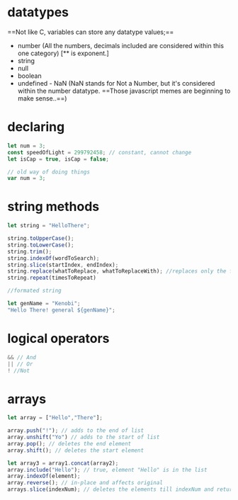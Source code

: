 # datatypes
==Not like C, variables can store any datatype values;==
- number (All the numbers, decimals included are considered within this one category) [** is exponent.]
- string
- null
- boolean
- undefined - NaN (NaN stands for Not a Number, but it's considered within the number datatype. ==Those javascript memes are beginning to make sense..==)

# declaring 
```js
let num = 3;
const speedOfLight = 299792458; // constant, cannot change
let isCap = true, isCap = false;

// old way of doing things
var num = 3;
```

# string methods
```js
let string = "HelloThere";

string.toUpperCase();
string.toLowerCase();
string.trim();
string.indexOf(wordToSearch);
string.slice(startIndex, endIndex);
string.replace(whatToReplace, whatToReplaceWith); //replaces only the first occ
string.repeat(timesToRepeat)

//formated string

let genName = "Kenobi";
"Hello There! general ${genName}";
```

# logical operators
```js
&& // And
|| // Or
! //Not
```

# arrays
```js
let array = ["Hello","There"];

array.push("!"); // adds to the end of list
array.unshift("Yo") // adds to the start of list
array.pop(); // deletes the end element
array.shift(); // deletes the start element

let array3 = array1.concat(array2);
array.include("Hello"); // true, element "Hello" is in the list
array.indexOf(element);
array.reverse(); // in-place and affects original
arrays.slice(indexNum); // deletes the elements till indexNum and returns rest of the elements

```
